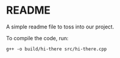 README
======

A simple readme file to toss into our project.

To compile the code, run:

`g++ -o build/hi-there src/hi-there.cpp`

